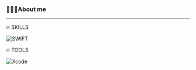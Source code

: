 ### 🙋🏾‍♂️About me

-----

🔥 SKILLS

<img alt="SWIFT" src ="https://img.shields.io/badge/Swift-F05138.svg?&style=for-the-badge&logo=Swift&logoColor=white"/>

🔥 TOOLS

<img alt="Xcode" src ="https://img.shields.io/badge/Xcode-147EFB.svg?&style=for-the-badge&logo=Xcode&logoColor=white"/>

<!--
**JeonHyunwoo1/JeonHyunwoo1** is a ✨ _special_ ✨ repository because its `README.md` (this file) appears on your GitHub profile.

Here are some ideas to get you started:

- 🔭 I’m currently working on ...
- 🌱 I’m currently learning ...
- 👯 I’m looking to collaborate on ...
- 🤔 I’m looking for help with ...
- 💬 Ask me about ...
- 📫 How to reach me: ...
- 😄 Pronouns: ...
- ⚡ Fun fact: ...
-->



